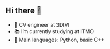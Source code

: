 ## Hi there 👋

- 🔭 CV engineer at 3DIVI
- 📚 I’m currently studying at ITMO
- 🌟 Main languages: Python, basic C++

